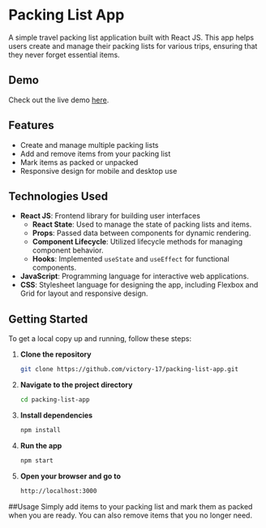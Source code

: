 # Packing List App

A simple travel packing list application built with React JS. This app helps users create and manage their packing lists for various trips, ensuring that they never forget essential items.

## Demo

Check out the live demo [here](https://victory-17.github.io/packing-list-app/).

## Features

- Create and manage multiple packing lists
- Add and remove items from your packing list
- Mark items as packed or unpacked
- Responsive design for mobile and desktop use

## Technologies Used

- **React JS**: Frontend library for building user interfaces
  - **React State**: Used to manage the state of packing lists and items.
  - **Props**: Passed data between components for dynamic rendering.
  - **Component Lifecycle**: Utilized lifecycle methods for managing component behavior.
  - **Hooks**: Implemented `useState` and `useEffect` for functional components.
- **JavaScript**: Programming language for interactive web applications.
- **CSS**: Stylesheet language for designing the app, including Flexbox and Grid for layout and responsive design.

## Getting Started

To get a local copy up and running, follow these steps:

1. **Clone the repository**
   ```bash
   git clone https://github.com/victory-17/packing-list-app.git

2. **Navigate to the project directory**
   ```bash
   cd packing-list-app

3. **Install dependencies**
   ```bash
   npm install

4. **Run the app**
   ```bash
   npm start

5. **Open your browser and go to**
   ```bash
   http://localhost:3000


##Usage
Simply add items to your packing list and mark them as packed when you are ready. You can also remove items that you no longer need.
